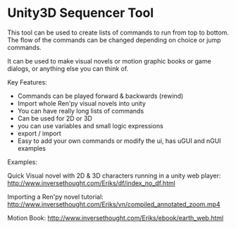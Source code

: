 Unity3D Sequencer Tool
=========

This tool can be used to create lists of commands to
run from top to bottom. The flow of the commands
can be changed depending on choice or jump commands.

It can be used to make visual novels or motion graphic books
or game dialogs, or anything else you can think of.

Key Features: 

* Commands can be played forward & backwards (rewind)
* Import whole Ren'py visual novels into unity
* You can have really long lists of commands
* Can be used for 2D or 3D
* you can use variables and small logic expressions
* export / import
* Easy to add your own commands or modify the ui, has
  uGUI and nGUI examples
  
 Examples: 
 
 Quick Visual novel with 2D & 3D characters running in a unity web player:
 http://www.inversethought.com/Eriks/df/index_no_df.html
 
 Importing a Ren'py novel tutorial:
 http://www.inversethought.com/Eriks/vn/compiled_annotated_zoom.mp4

 Motion Book:
 http://www.inversethought.com/Eriks/ebook/earth_web.html
